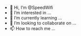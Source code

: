 - 👋 Hi, I’m @SpeedWifi
- 👀 I’m interested in ...
- 🌱 I’m currently learning ...
- 💞️ I’m looking to collaborate on ...
- 📫 How to reach me ...

<!---
SpeedWifi/SpeedWifi is a ✨ special ✨ repository because its `README.md` (this file) appears on your GitHub profile.
You can click the Preview link to take a look at your changes.
--->
